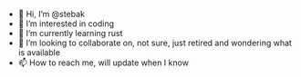 - 👋 Hi, I’m @stebak
- 👀 I’m interested in coding 
- 🌱 I’m currently learning rust
- 💞️ I’m looking to collaborate on, not sure, just retired and wondering what is available
- 📫 How to reach me, will update when I know

<!---
stebak/stebak is a ✨ special ✨ repository because its `README.md` (this file) appears on your GitHub profile.
You can click the Preview link to take a look at your changes.
--->
